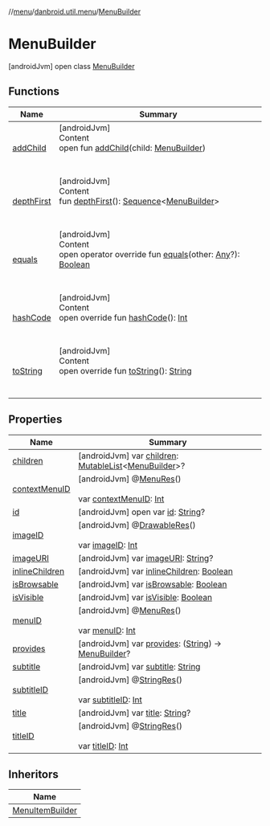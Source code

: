 //[menu](../../index.md)/[danbroid.util.menu](../index.md)/[MenuBuilder](index.md)



# MenuBuilder  
 [androidJvm] open class [MenuBuilder](index.md)   


## Functions  
  
|  Name|  Summary| 
|---|---|
| [addChild](add-child.md)| [androidJvm]  <br>Content  <br>open fun [addChild](add-child.md)(child: [MenuBuilder](index.md))  <br><br><br>
| [depthFirst](depth-first.md)| [androidJvm]  <br>Content  <br>fun [depthFirst](depth-first.md)(): [Sequence](https://kotlinlang.org/api/latest/jvm/stdlib/kotlin.sequences/-sequence/index.html)<[MenuBuilder](index.md)>  <br><br><br>
| [equals](../../danbroid.util.menu.ui.model/-menu-list-model/-companion/-new-instance-factory/index.md#kotlin/Any/equals/#kotlin.Any?/PointingToDeclaration/)| [androidJvm]  <br>Content  <br>open operator override fun [equals](../../danbroid.util.menu.ui.model/-menu-list-model/-companion/-new-instance-factory/index.md#kotlin/Any/equals/#kotlin.Any?/PointingToDeclaration/)(other: [Any](https://kotlinlang.org/api/latest/jvm/stdlib/kotlin/-any/index.html)?): [Boolean](https://kotlinlang.org/api/latest/jvm/stdlib/kotlin/-boolean/index.html)  <br><br><br>
| [hashCode](../../danbroid.util.menu.ui.model/-menu-list-model/-companion/-new-instance-factory/index.md#kotlin/Any/hashCode/#/PointingToDeclaration/)| [androidJvm]  <br>Content  <br>open override fun [hashCode](../../danbroid.util.menu.ui.model/-menu-list-model/-companion/-new-instance-factory/index.md#kotlin/Any/hashCode/#/PointingToDeclaration/)(): [Int](https://kotlinlang.org/api/latest/jvm/stdlib/kotlin/-int/index.html)  <br><br><br>
| [toString](../../danbroid.util.menu.ui.model/-menu-list-model/-companion/-new-instance-factory/index.md#kotlin/Any/toString/#/PointingToDeclaration/)| [androidJvm]  <br>Content  <br>open override fun [toString](../../danbroid.util.menu.ui.model/-menu-list-model/-companion/-new-instance-factory/index.md#kotlin/Any/toString/#/PointingToDeclaration/)(): [String](https://kotlinlang.org/api/latest/jvm/stdlib/kotlin/-string/index.html)  <br><br><br>


## Properties  
  
|  Name|  Summary| 
|---|---|
| [children](index.md#danbroid.util.menu/MenuBuilder/children/#/PointingToDeclaration/)|  [androidJvm] var [children](index.md#danbroid.util.menu/MenuBuilder/children/#/PointingToDeclaration/): [MutableList](https://kotlinlang.org/api/latest/jvm/stdlib/kotlin.collections/-mutable-list/index.html)<[MenuBuilder](index.md)>?   <br>
| [contextMenuID](index.md#danbroid.util.menu/MenuBuilder/contextMenuID/#/PointingToDeclaration/)|  [androidJvm] @[MenuRes](https://developer.android.com/reference/kotlin/androidx/annotation/MenuRes.html)()  <br>  <br>var [contextMenuID](index.md#danbroid.util.menu/MenuBuilder/contextMenuID/#/PointingToDeclaration/): [Int](https://kotlinlang.org/api/latest/jvm/stdlib/kotlin/-int/index.html)   <br>
| [id](index.md#danbroid.util.menu/MenuBuilder/id/#/PointingToDeclaration/)|  [androidJvm] open var [id](index.md#danbroid.util.menu/MenuBuilder/id/#/PointingToDeclaration/): [String](https://kotlinlang.org/api/latest/jvm/stdlib/kotlin/-string/index.html)?   <br>
| [imageID](index.md#danbroid.util.menu/MenuBuilder/imageID/#/PointingToDeclaration/)|  [androidJvm] @[DrawableRes](https://developer.android.com/reference/kotlin/androidx/annotation/DrawableRes.html)()  <br>  <br>var [imageID](index.md#danbroid.util.menu/MenuBuilder/imageID/#/PointingToDeclaration/): [Int](https://kotlinlang.org/api/latest/jvm/stdlib/kotlin/-int/index.html)   <br>
| [imageURI](index.md#danbroid.util.menu/MenuBuilder/imageURI/#/PointingToDeclaration/)|  [androidJvm] var [imageURI](index.md#danbroid.util.menu/MenuBuilder/imageURI/#/PointingToDeclaration/): [String](https://kotlinlang.org/api/latest/jvm/stdlib/kotlin/-string/index.html)?   <br>
| [inlineChildren](index.md#danbroid.util.menu/MenuBuilder/inlineChildren/#/PointingToDeclaration/)|  [androidJvm] var [inlineChildren](index.md#danbroid.util.menu/MenuBuilder/inlineChildren/#/PointingToDeclaration/): [Boolean](https://kotlinlang.org/api/latest/jvm/stdlib/kotlin/-boolean/index.html)   <br>
| [isBrowsable](index.md#danbroid.util.menu/MenuBuilder/isBrowsable/#/PointingToDeclaration/)|  [androidJvm] var [isBrowsable](index.md#danbroid.util.menu/MenuBuilder/isBrowsable/#/PointingToDeclaration/): [Boolean](https://kotlinlang.org/api/latest/jvm/stdlib/kotlin/-boolean/index.html)   <br>
| [isVisible](index.md#danbroid.util.menu/MenuBuilder/isVisible/#/PointingToDeclaration/)|  [androidJvm] var [isVisible](index.md#danbroid.util.menu/MenuBuilder/isVisible/#/PointingToDeclaration/): [Boolean](https://kotlinlang.org/api/latest/jvm/stdlib/kotlin/-boolean/index.html)   <br>
| [menuID](index.md#danbroid.util.menu/MenuBuilder/menuID/#/PointingToDeclaration/)|  [androidJvm] @[MenuRes](https://developer.android.com/reference/kotlin/androidx/annotation/MenuRes.html)()  <br>  <br>var [menuID](index.md#danbroid.util.menu/MenuBuilder/menuID/#/PointingToDeclaration/): [Int](https://kotlinlang.org/api/latest/jvm/stdlib/kotlin/-int/index.html)   <br>
| [provides](index.md#danbroid.util.menu/MenuBuilder/provides/#/PointingToDeclaration/)|  [androidJvm] var [provides](index.md#danbroid.util.menu/MenuBuilder/provides/#/PointingToDeclaration/): ([String](https://kotlinlang.org/api/latest/jvm/stdlib/kotlin/-string/index.html)) -> [MenuBuilder](index.md)?   <br>
| [subtitle](index.md#danbroid.util.menu/MenuBuilder/subtitle/#/PointingToDeclaration/)|  [androidJvm] var [subtitle](index.md#danbroid.util.menu/MenuBuilder/subtitle/#/PointingToDeclaration/): [String](https://kotlinlang.org/api/latest/jvm/stdlib/kotlin/-string/index.html)   <br>
| [subtitleID](index.md#danbroid.util.menu/MenuBuilder/subtitleID/#/PointingToDeclaration/)|  [androidJvm] @[StringRes](https://developer.android.com/reference/kotlin/androidx/annotation/StringRes.html)()  <br>  <br>var [subtitleID](index.md#danbroid.util.menu/MenuBuilder/subtitleID/#/PointingToDeclaration/): [Int](https://kotlinlang.org/api/latest/jvm/stdlib/kotlin/-int/index.html)   <br>
| [title](index.md#danbroid.util.menu/MenuBuilder/title/#/PointingToDeclaration/)|  [androidJvm] var [title](index.md#danbroid.util.menu/MenuBuilder/title/#/PointingToDeclaration/): [String](https://kotlinlang.org/api/latest/jvm/stdlib/kotlin/-string/index.html)?   <br>
| [titleID](index.md#danbroid.util.menu/MenuBuilder/titleID/#/PointingToDeclaration/)|  [androidJvm] @[StringRes](https://developer.android.com/reference/kotlin/androidx/annotation/StringRes.html)()  <br>  <br>var [titleID](index.md#danbroid.util.menu/MenuBuilder/titleID/#/PointingToDeclaration/): [Int](https://kotlinlang.org/api/latest/jvm/stdlib/kotlin/-int/index.html)   <br>


## Inheritors  
  
|  Name| 
|---|
| [MenuItemBuilder](../-menu-item-builder/index.md)


